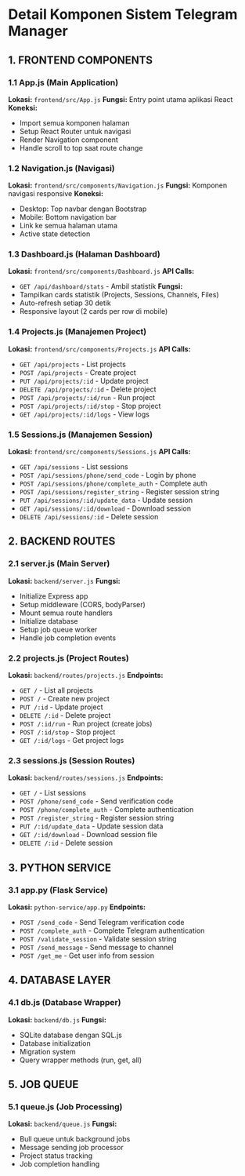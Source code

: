 # Detail Komponen Sistem Telegram Manager

## 1. FRONTEND COMPONENTS

### 1.1 App.js (Main Application)
**Lokasi:** `frontend/src/App.js`
**Fungsi:** Entry point utama aplikasi React
**Koneksi:**
- Import semua komponen halaman
- Setup React Router untuk navigasi
- Render Navigation component
- Handle scroll to top saat route change

### 1.2 Navigation.js (Navigasi)
**Lokasi:** `frontend/src/components/Navigation.js`
**Fungsi:** Komponen navigasi responsive
**Koneksi:**
- Desktop: Top navbar dengan Bootstrap
- Mobile: Bottom navigation bar
- Link ke semua halaman utama
- Active state detection

### 1.3 Dashboard.js (Halaman Dashboard)
**Lokasi:** `frontend/src/components/Dashboard.js`
**API Calls:**
- `GET /api/dashboard/stats` - Ambil statistik
**Fungsi:**
- Tampilkan cards statistik (Projects, Sessions, Channels, Files)
- Auto-refresh setiap 30 detik
- Responsive layout (2 cards per row di mobile)

### 1.4 Projects.js (Manajemen Project)
**Lokasi:** `frontend/src/components/Projects.js`
**API Calls:**
- `GET /api/projects` - List projects
- `POST /api/projects` - Create project
- `PUT /api/projects/:id` - Update project
- `DELETE /api/projects/:id` - Delete project
- `POST /api/projects/:id/run` - Run project
- `POST /api/projects/:id/stop` - Stop project
- `GET /api/projects/:id/logs` - View logs

### 1.5 Sessions.js (Manajemen Session)
**Lokasi:** `frontend/src/components/Sessions.js`
**API Calls:**
- `GET /api/sessions` - List sessions
- `POST /api/sessions/phone/send_code` - Login by phone
- `POST /api/sessions/phone/complete_auth` - Complete auth
- `POST /api/sessions/register_string` - Register session string
- `PUT /api/sessions/:id/update_data` - Update session
- `GET /api/sessions/:id/download` - Download session
- `DELETE /api/sessions/:id` - Delete session

## 2. BACKEND ROUTES

### 2.1 server.js (Main Server)
**Lokasi:** `backend/server.js`
**Fungsi:**
- Initialize Express app
- Setup middleware (CORS, bodyParser)
- Mount semua route handlers
- Initialize database
- Setup job queue worker
- Handle job completion events

### 2.2 projects.js (Project Routes)
**Lokasi:** `backend/routes/projects.js`
**Endpoints:**
- `GET /` - List all projects
- `POST /` - Create new project
- `PUT /:id` - Update project
- `DELETE /:id` - Delete project
- `POST /:id/run` - Run project (create jobs)
- `POST /:id/stop` - Stop project
- `GET /:id/logs` - Get project logs

### 2.3 sessions.js (Session Routes)
**Lokasi:** `backend/routes/sessions.js`
**Endpoints:**
- `GET /` - List sessions
- `POST /phone/send_code` - Send verification code
- `POST /phone/complete_auth` - Complete authentication
- `POST /register_string` - Register session string
- `PUT /:id/update_data` - Update session data
- `GET /:id/download` - Download session file
- `DELETE /:id` - Delete session

## 3. PYTHON SERVICE

### 3.1 app.py (Flask Service)
**Lokasi:** `python-service/app.py`
**Endpoints:**
- `POST /send_code` - Send Telegram verification code
- `POST /complete_auth` - Complete Telegram authentication
- `POST /validate_session` - Validate session string
- `POST /send_message` - Send message to channel
- `POST /get_me` - Get user info from session

## 4. DATABASE LAYER

### 4.1 db.js (Database Wrapper)
**Lokasi:** `backend/db.js`
**Fungsi:**
- SQLite database dengan SQL.js
- Database initialization
- Migration system
- Query wrapper methods (run, get, all)

## 5. JOB QUEUE

### 5.1 queue.js (Job Processing)
**Lokasi:** `backend/queue.js`
**Fungsi:**
- Bull queue untuk background jobs
- Message sending job processor
- Project status tracking
- Job completion handling
